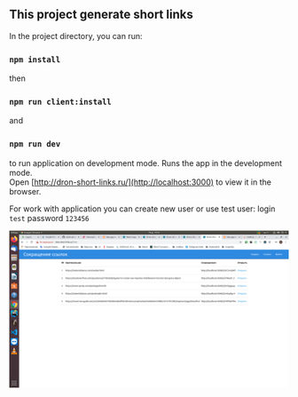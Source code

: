 ## This project generate short links

In the project directory, you can run:

### `npm install`
then
### `npm run client:install`
and 
### `npm run dev`
to run application on development mode.
Runs the app in the development mode.<br />
Open [http://dron-short-links.ru/](http://localhost:3000) to view it in the browser.

For work with application you can create new user or use test user:
login ```test``` password ```123456```

![Screenshot application](https://github.com/udot-a/mern-short-link/raw/master/client/src/assets/screenshot.png)
